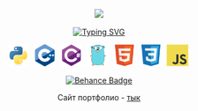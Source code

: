 <div id="header" align="center">
<div id="header" align="center">
  <img src="https://i.giphy.com/media/v1.Y2lkPTc5MGI3NjExMWw0aXZpdHhwcnJmZWdnMXY1Y3hqZjRyNHE3dm5qY2pqNnVmbnNlaCZlcD12MV9pbnRlcm5hbF9naWZfYnlfaWQmY3Q9Zw/gvfpZrR54qd56/giphy.gif" width="400"/>
</div>

[![Typing SVG](https://readme-typing-svg.demolab.com?font=Texturina&size=25&letterSpacing=3&duration=2000&pause=1000&center=true&vCenter=true&multiline=true&width=435&height=70&lines=Hello+user;I'm+Murat)](https://git.io/typing-svg)

  <img src="https://github.com/devicons/devicon/blob/master/icons/python/python-original.svg" title="Python" alt="Python" width="40" height="40"/>&nbsp;
  <img src="https://github.com/devicons/devicon/blob/master/icons/cplusplus/cplusplus-original.svg" title="C++" alt="C++" width="40" height="40"/>&nbsp;
  <img src="https://github.com/devicons/devicon/blob/master/icons/csharp/csharp-original.svg" title="C#" alt="C#" width="40" height="40"/>&nbsp;
  <img src="https://github.com/devicons/devicon/blob/master/icons/go/go-original.svg" title="Go" alt="Go" width="40" height="40"/>&nbsp;
  <img src="https://github.com/devicons/devicon/blob/master/icons/html5/html5-original.svg" title="HTML5" alt="HTML5" width="40" height="40"/>&nbsp;
  <img src="https://github.com/devicons/devicon/blob/master/icons/css3/css3-original.svg" title="CSS3" alt="CSS3" width="40" height="40"/>&nbsp;
  <img src="https://github.com/devicons/devicon/blob/master/icons/javascript/javascript-original.svg" title="JavaScript" alt="JavaScript" width="40" height="40"/>&nbsp;

  <div id="badges">
    <a href="https://www.behance.net/muratkarimov">
      <img src="https://img.shields.io/badge/Behance-053eff?style=for-the-badge&logo=behance&logoColor=white" alt="Behance Badge"/>
    </a>
  </div>

  Сайт портфолио - [тык](mikarmk.github.io/mikdev.github.io/)


  <img src="https://komarev.com/ghpvc/?username=mikarmk&style=flat-square&color=blue" alt=""/>





</div>
